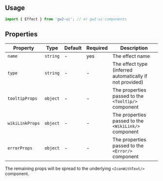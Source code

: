 ## Usage

```js
import { Effect } from 'gw2-ui'; // or gw2-ui-components
```

## Properties

| Property        | Type     | Default | Required | Description                                              |
| --------------- | -------- | ------- | -------- | -------------------------------------------------------- |
| `name`          | `string` | -       | yes      | The effect name                                          |
| `type`          | `string` | -       | -        | The effect type (inferred automatically if not provided) |
| `tooltipProps`  | `object` | -       | -        | The properties passed to the `<Tooltip/>` component      |
| `wikiLinkProps` | `object` | -       | -        | The properties passed to the `<WikiLink/>` component     |
| `errorProps`    | `object` | -       | -        | The properties passed to the `<Error/>` component        |

The remaining props will be spread to the underlying `<IconWithText/>` component.
